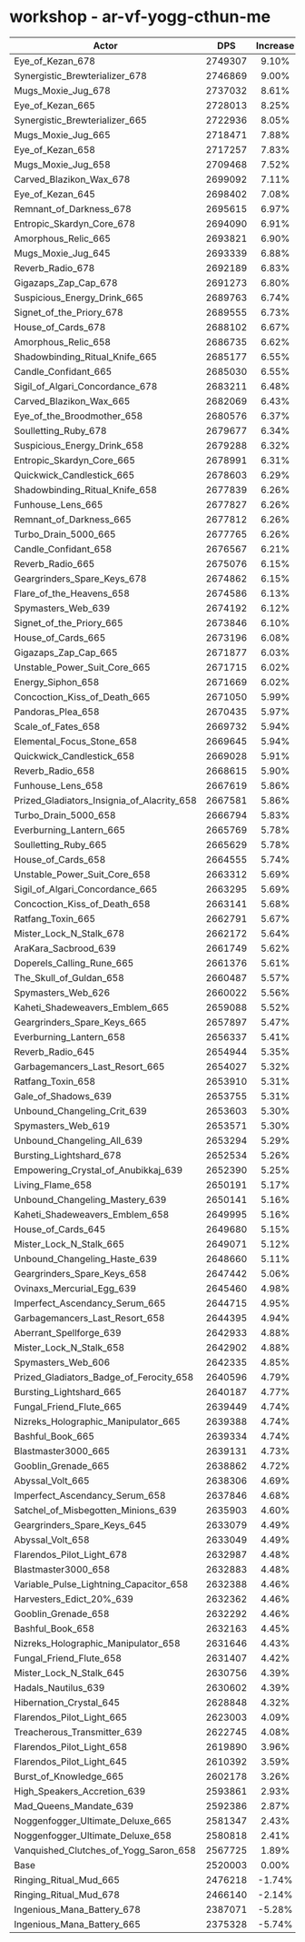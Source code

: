 # workshop - ar-vf-yogg-cthun-me
| Actor | DPS | Increase |
|---|:---:|:---:|
|Eye_of_Kezan_678|2749307|9.10%|
|Synergistic_Brewterializer_678|2746869|9.00%|
|Mugs_Moxie_Jug_678|2737032|8.61%|
|Eye_of_Kezan_665|2728013|8.25%|
|Synergistic_Brewterializer_665|2722936|8.05%|
|Mugs_Moxie_Jug_665|2718471|7.88%|
|Eye_of_Kezan_658|2717257|7.83%|
|Mugs_Moxie_Jug_658|2709468|7.52%|
|Carved_Blazikon_Wax_678|2699092|7.11%|
|Eye_of_Kezan_645|2698402|7.08%|
|Remnant_of_Darkness_678|2695615|6.97%|
|Entropic_Skardyn_Core_678|2694090|6.91%|
|Amorphous_Relic_665|2693821|6.90%|
|Mugs_Moxie_Jug_645|2693339|6.88%|
|Reverb_Radio_678|2692189|6.83%|
|Gigazaps_Zap_Cap_678|2691273|6.80%|
|Suspicious_Energy_Drink_665|2689763|6.74%|
|Signet_of_the_Priory_678|2689555|6.73%|
|House_of_Cards_678|2688102|6.67%|
|Amorphous_Relic_658|2686735|6.62%|
|Shadowbinding_Ritual_Knife_665|2685177|6.55%|
|Candle_Confidant_665|2685030|6.55%|
|Sigil_of_Algari_Concordance_678|2683211|6.48%|
|Carved_Blazikon_Wax_665|2682069|6.43%|
|Eye_of_the_Broodmother_658|2680576|6.37%|
|Soulletting_Ruby_678|2679677|6.34%|
|Suspicious_Energy_Drink_658|2679288|6.32%|
|Entropic_Skardyn_Core_665|2678991|6.31%|
|Quickwick_Candlestick_665|2678603|6.29%|
|Shadowbinding_Ritual_Knife_658|2677839|6.26%|
|Funhouse_Lens_665|2677827|6.26%|
|Remnant_of_Darkness_665|2677812|6.26%|
|Turbo_Drain_5000_665|2677765|6.26%|
|Candle_Confidant_658|2676567|6.21%|
|Reverb_Radio_665|2675076|6.15%|
|Geargrinders_Spare_Keys_678|2674862|6.15%|
|Flare_of_the_Heavens_658|2674586|6.13%|
|Spymasters_Web_639|2674192|6.12%|
|Signet_of_the_Priory_665|2673846|6.10%|
|House_of_Cards_665|2673196|6.08%|
|Gigazaps_Zap_Cap_665|2671877|6.03%|
|Unstable_Power_Suit_Core_665|2671715|6.02%|
|Energy_Siphon_658|2671669|6.02%|
|Concoction_Kiss_of_Death_665|2671050|5.99%|
|Pandoras_Plea_658|2670435|5.97%|
|Scale_of_Fates_658|2669732|5.94%|
|Elemental_Focus_Stone_658|2669645|5.94%|
|Quickwick_Candlestick_658|2669028|5.91%|
|Reverb_Radio_658|2668615|5.90%|
|Funhouse_Lens_658|2667619|5.86%|
|Prized_Gladiators_Insignia_of_Alacrity_658|2667581|5.86%|
|Turbo_Drain_5000_658|2666794|5.83%|
|Everburning_Lantern_665|2665769|5.78%|
|Soulletting_Ruby_665|2665629|5.78%|
|House_of_Cards_658|2664555|5.74%|
|Unstable_Power_Suit_Core_658|2663312|5.69%|
|Sigil_of_Algari_Concordance_665|2663295|5.69%|
|Concoction_Kiss_of_Death_658|2663141|5.68%|
|Ratfang_Toxin_665|2662791|5.67%|
|Mister_Lock_N_Stalk_678|2662172|5.64%|
|AraKara_Sacbrood_639|2661749|5.62%|
|Doperels_Calling_Rune_665|2661376|5.61%|
|The_Skull_of_Guldan_658|2660487|5.57%|
|Spymasters_Web_626|2660022|5.56%|
|Kaheti_Shadeweavers_Emblem_665|2659088|5.52%|
|Geargrinders_Spare_Keys_665|2657897|5.47%|
|Everburning_Lantern_658|2656337|5.41%|
|Reverb_Radio_645|2654944|5.35%|
|Garbagemancers_Last_Resort_665|2654027|5.32%|
|Ratfang_Toxin_658|2653910|5.31%|
|Gale_of_Shadows_639|2653755|5.31%|
|Unbound_Changeling_Crit_639|2653603|5.30%|
|Spymasters_Web_619|2653571|5.30%|
|Unbound_Changeling_All_639|2653294|5.29%|
|Bursting_Lightshard_678|2652534|5.26%|
|Empowering_Crystal_of_Anubikkaj_639|2652390|5.25%|
|Living_Flame_658|2650191|5.17%|
|Unbound_Changeling_Mastery_639|2650141|5.16%|
|Kaheti_Shadeweavers_Emblem_658|2649995|5.16%|
|House_of_Cards_645|2649680|5.15%|
|Mister_Lock_N_Stalk_665|2649071|5.12%|
|Unbound_Changeling_Haste_639|2648660|5.11%|
|Geargrinders_Spare_Keys_658|2647442|5.06%|
|Ovinaxs_Mercurial_Egg_639|2645460|4.98%|
|Imperfect_Ascendancy_Serum_665|2644715|4.95%|
|Garbagemancers_Last_Resort_658|2644395|4.94%|
|Aberrant_Spellforge_639|2642933|4.88%|
|Mister_Lock_N_Stalk_658|2642902|4.88%|
|Spymasters_Web_606|2642335|4.85%|
|Prized_Gladiators_Badge_of_Ferocity_658|2640596|4.79%|
|Bursting_Lightshard_665|2640187|4.77%|
|Fungal_Friend_Flute_665|2639449|4.74%|
|Nizreks_Holographic_Manipulator_665|2639388|4.74%|
|Bashful_Book_665|2639334|4.74%|
|Blastmaster3000_665|2639131|4.73%|
|Gooblin_Grenade_665|2638862|4.72%|
|Abyssal_Volt_665|2638306|4.69%|
|Imperfect_Ascendancy_Serum_658|2637846|4.68%|
|Satchel_of_Misbegotten_Minions_639|2635903|4.60%|
|Geargrinders_Spare_Keys_645|2633079|4.49%|
|Abyssal_Volt_658|2633049|4.49%|
|Flarendos_Pilot_Light_678|2632987|4.48%|
|Blastmaster3000_658|2632883|4.48%|
|Variable_Pulse_Lightning_Capacitor_658|2632388|4.46%|
|Harvesters_Edict_20%_639|2632362|4.46%|
|Gooblin_Grenade_658|2632292|4.46%|
|Bashful_Book_658|2632163|4.45%|
|Nizreks_Holographic_Manipulator_658|2631646|4.43%|
|Fungal_Friend_Flute_658|2631407|4.42%|
|Mister_Lock_N_Stalk_645|2630756|4.39%|
|Hadals_Nautilus_639|2630602|4.39%|
|Hibernation_Crystal_645|2628848|4.32%|
|Flarendos_Pilot_Light_665|2623003|4.09%|
|Treacherous_Transmitter_639|2622745|4.08%|
|Flarendos_Pilot_Light_658|2619890|3.96%|
|Flarendos_Pilot_Light_645|2610392|3.59%|
|Burst_of_Knowledge_665|2602178|3.26%|
|High_Speakers_Accretion_639|2593861|2.93%|
|Mad_Queens_Mandate_639|2592386|2.87%|
|Noggenfogger_Ultimate_Deluxe_665|2581347|2.43%|
|Noggenfogger_Ultimate_Deluxe_658|2580818|2.41%|
|Vanquished_Clutches_of_Yogg_Saron_658|2567725|1.89%|
|Base|2520003|0.00%|
|Ringing_Ritual_Mud_665|2476218|-1.74%|
|Ringing_Ritual_Mud_678|2466140|-2.14%|
|Ingenious_Mana_Battery_678|2387071|-5.28%|
|Ingenious_Mana_Battery_665|2375328|-5.74%|

